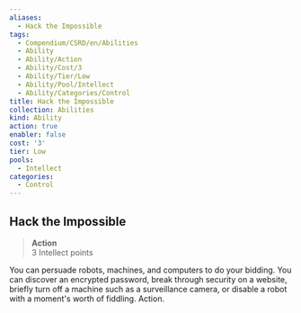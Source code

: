```yaml
---
aliases:
  - Hack the Impossible
tags:
  - Compendium/CSRD/en/Abilities
  - Ability
  - Ability/Action
  - Ability/Cost/3
  - Ability/Tier/Low
  - Ability/Pool/Intellect
  - Ability/Categories/Control
title: Hack the Impossible
collection: Abilities
kind: Ability
action: true
enabler: false
cost: '3'
tier: Low
pools:
  - Intellect
categories:
  - Control
---
```

## Hack the Impossible  
>**Action**  
>3 Intellect points
  
You can persuade robots, machines, and computers to do your bidding. You can discover an encrypted password, break through security on a website, briefly turn off a machine such as a surveillance camera, or disable a robot with a moment's worth of fiddling. Action.